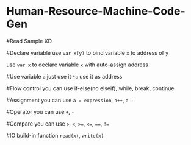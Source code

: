 # Human-Resource-Machine-Code-Gen

#Read Sample XD

#Declare variable
use `var x(y)` to bind variable `x` to address of `y`

use `var x` to declare variable `x` with auto-assign address

#Use variable
`a` just use it
`*a` use it as address

#Flow control
you can use if-else(no elseif), while, break, continue

#Assignment
you can use `a = expression`, `a++`, `a--`

#Operator
you can use `+`, `-`

#Compare
you can use `>`, `<`, `>=`, `<=`, `==`, `!=`

#IO
build-in function `read(x)`, `write(x)`
